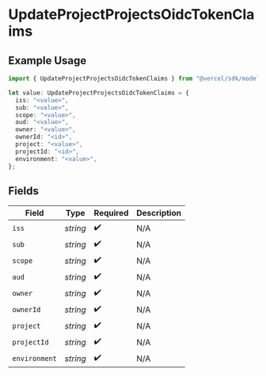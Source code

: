 # UpdateProjectProjectsOidcTokenClaims

## Example Usage

```typescript
import { UpdateProjectProjectsOidcTokenClaims } from "@vercel/sdk/models/operations/updateproject.js";

let value: UpdateProjectProjectsOidcTokenClaims = {
  iss: "<value>",
  sub: "<value>",
  scope: "<value>",
  aud: "<value>",
  owner: "<value>",
  ownerId: "<id>",
  project: "<value>",
  projectId: "<id>",
  environment: "<value>",
};
```

## Fields

| Field              | Type               | Required           | Description        |
| ------------------ | ------------------ | ------------------ | ------------------ |
| `iss`              | *string*           | :heavy_check_mark: | N/A                |
| `sub`              | *string*           | :heavy_check_mark: | N/A                |
| `scope`            | *string*           | :heavy_check_mark: | N/A                |
| `aud`              | *string*           | :heavy_check_mark: | N/A                |
| `owner`            | *string*           | :heavy_check_mark: | N/A                |
| `ownerId`          | *string*           | :heavy_check_mark: | N/A                |
| `project`          | *string*           | :heavy_check_mark: | N/A                |
| `projectId`        | *string*           | :heavy_check_mark: | N/A                |
| `environment`      | *string*           | :heavy_check_mark: | N/A                |